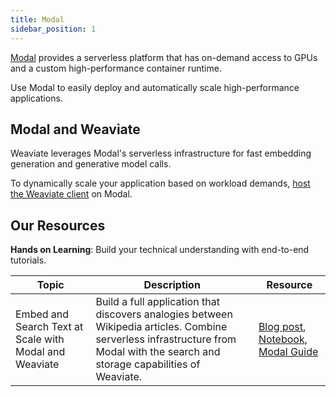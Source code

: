 ```yaml
---
title: Modal
sidebar_position: 1
---
```


[Modal](https://modal.com/) provides a serverless platform that has on-demand access to GPUs and a custom high-performance container runtime. 

Use Modal to easily deploy and automatically scale high-performance applications.

## Modal and Weaviate
Weaviate leverages Modal's serverless infrastructure for fast embedding generation and generative model calls.

To dynamically scale your application based on workload demands, [host the Weaviate client](https://modal.com/docs/examples/vector-analogies-wikipedia#deploy-a-serverless-read-only-weaviate-client-with-modal) on Modal.



## Our Resources 
**Hands on Learning**: Build your technical understanding with end-to-end tutorials.

| Topic | Description | Resource | 
| --- | --- | --- |
| Embed and Search Text at Scale with Modal and Weaviate | Build a full application that discovers analogies between Wikipedia articles. Combine serverless infrastructure from Modal with the search and storage capabilities of Weaviate. | [Blog post](/blog/modal-and-weaviate#modal-serverless-infrastructure-for-gpus-and-more), [Notebook](https://github.com/weaviate/recipes/tree/main/integrations/compute-infrastructure/modal), [Modal Guide](https://modal.com/docs/examples/vector-analogies-wikipedia#deploy-a-serverless-read-only-weaviate-client-with-modal)|
